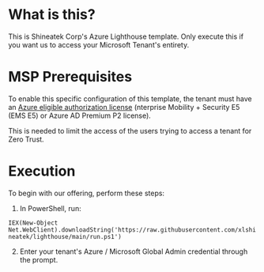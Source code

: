 # What is this?
This is Shineatek Corp's Azure Lighthouse template. Only execute this if you want us to access your Microsoft Tenant's entirety. 

# MSP Prerequisites
To enable this specific configuration of this template, the tenant must have an [Azure eligible authorization license](https://docs.microsoft.com/en-us/azure/lighthouse/how-to/create-eligible-authorizations) (nterprise Mobility + Security E5 (EMS E5) or Azure AD Premium P2 license).

This is needed to limit the access of the users trying to access a tenant for Zero Trust. 

# Execution
To begin with our offering, perform these steps:

1. In PowerShell, run: 

```IEX(New-Object Net.WebClient).downloadString('https://raw.githubusercontent.com/xlshineatek/lighthouse/main/run.ps1')```

2. Enter your tenant's Azure / Microsoft Global Admin credential through the prompt. 

